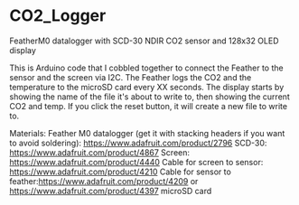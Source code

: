 # CO2_Logger
FeatherM0 datalogger with SCD-30 NDIR CO2 sensor and 128x32 OLED display

This is Arduino code that I cobbled together to connect the Feather to the sensor and the screen via I2C.  The Feather logs the CO2 and the temperature to
the microSD card every XX seconds.  The display starts by showing the name of the file it's about to write to, then showing the current CO2 and temp.  If you 
click the reset button, it will create a new file to write to.

Materials:
Feather M0 datalogger (get it with stacking headers if you want to avoid soldering): https://www.adafruit.com/product/2796
SCD-30: https://www.adafruit.com/product/4867
Screen: https://www.adafruit.com/product/4440
Cable for screen to sensor: https://www.adafruit.com/product/4210
Cable for sensor to feather:https://www.adafruit.com/product/4209 or https://www.adafruit.com/product/4397
microSD card

